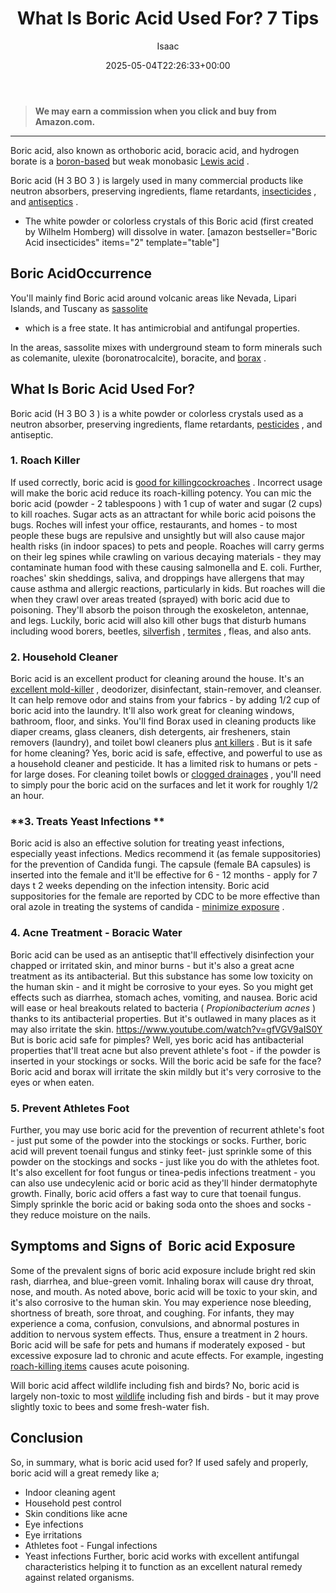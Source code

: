 ﻿---
author: Isaac
layout: post
title: What Is Boric Acid Used For? 7 Tips
date: '2025-05-04T22:26:33+00:00'
categories:
- Cockroaches
- Guide
tags: []
slug: /boric-acid/
lastmod: 2025-05-07T12:21:26+03:00
---
> **We may earn a commission when you click and buy from Amazon.com.**
>

---
Boric acid, also known as orthoboric acid, boracic acid, and hydrogen borate is a
[boron-based](https://en.wikipedia.org/wiki/Boron)
but weak monobasic
[Lewis acid](https://en.wikipedia.org/wiki/Lewis_acid)
.

Boric acid (H
3
BO
3
) is largely used in many commercial products like neutron absorbers, preserving ingredients, flame retardants,
[insecticides](https://pestpolicy.com/does-boric-acid-kill-roaches/)
, and
[antiseptics](https://pubmed.ncbi.nlm.nih.gov/1712169/)
.
- The white powder or colorless crystals of this Boric acid (first created by Wilhelm Homberg) will dissolve in water.
[amazon bestseller="Boric Acid insecticides" items="2" template="table"]
## Boric AcidOccurrence
You'll mainly find Boric acid around volcanic areas like Nevada, Lipari Islands, and Tuscany as
[sassolite](https://en.wikipedia.org/wiki/Sassolite)
- which is a free state. It has antimicrobial and antifungal properties.

In the areas, sassolite mixes with underground steam to form minerals such as colemanite, ulexite (boronatrocalcite), boracite, and
[borax](https://pestpolicy.com/20-mule-team-borax-pest-control/)
.
## What Is Boric Acid Used For?
Boric acid (H
3
BO
3
) is a white powder or colorless crystals used as a neutron absorber, preserving ingredients, flame retardants,
[pesticides](http://npic.orst.edu/ingred/products.html)
, and antiseptic.
### 1. Roach Killer
If used correctly, boric acid is
[good for killingcockroaches](https://pestpolicy.com/does-boric-acid-kill-roaches/)
. Incorrect usage will make the
boric acid reduce its roach-killing potency.
You can mic the
boric acid (powder - 2 tablespoons
) with
1 cup of water and sugar (2 cups) to kill roaches. Sugar acts as an attractant for while boric acid poisons the bugs.
Roches will infest your office, restaurants, and homes - to most people these bugs are repulsive and unsightly but will also cause major health risks (in indoor spaces) to pets and people.
Roaches will carry germs on their leg spines while crawling on various decaying materials - they may contaminate human food with these causing salmonella and E. coli.
Further, roaches' skin sheddings, saliva, and droppings have allergens that may cause asthma and allergic reactions, particularly in kids.
But roaches will die when they crawl over areas treated (sprayed) with boric acid due to poisoning. They'll absorb the poison through the exoskeleton, antennae, and legs.
Luckily, boric acid will also kill other bugs that disturb humans including wood borers, beetles,
[silverfish](https://pestpolicy.com/how-to-get-rid-of-silverfish/)
,
[termites](https://pestpolicy.com/best-termite-bait-stations/)
, fleas, and also ants.
### 2. Household Cleaner
Boric acid is an excellent product for cleaning around the house. It's an
[excellent mold-killer](https://pestpolicy.com/best-mold-remover/)
, deodorizer, disinfectant, stain-remover,
and cleanser.
It can help remove
odor and stains from your fabrics - by adding 1/2 cup of boric acid into the laundry. It'll also work great for cleaning windows, bathroom, floor, and sinks.
You'll find
Borax used in cleaning products like diaper creams, glass cleaners, dish detergents, air fresheners, stain removers (laundry), and toilet bowl cleaners plus
[ant killers](https://pestpolicy.com/best-fire-ant-killer-for-lawns/)
.
But is it safe for home cleaning? Yes, boric acid is safe,
effective, and powerful to use as a household cleaner and pesticide. It has a limited risk to humans or pets - for large doses.
For cleaning toilet bowls or
[clogged drainages](https://pestpolicy.com/best-drain-cleaner//)
, you'll need to simply pour the boric acid on the surfaces and let it work for roughly 1/2 an hour.
### **3. Treats Yeast Infections **
Boric acid is also an effective solution for treating yeast infections, especially yeast infections. Medics recommend it (as female suppositories) for the prevention of Candida fungi.
The
capsule (female BA capsules) is inserted into the female and it'll be effective for 6 - 12 months - apply for 7 days t 2 weeks depending on the infection intensity.
Boric acid suppositories for the female are reported by CDC to be more effective than oral azole in treating the systems of candida -
[minimize exposure](http://npic.orst.edu/factsheets/MinimizingExposure.html)
.
### 4. Acne Treatment - Boracic Water
Boric acid can be used as an antiseptic that'll effectively disinfection your chapped or irritated skin, and minor burns - but it's also a great acne treatment as its antibacterial.
But this substance has some low toxicity on the human skin - and it might be corrosive to your eyes. So you might get effects such as diarrhea, stomach aches, vomiting, and nausea.
Boric acid will ease or heal breakouts related to bacteria (
*Propionibacterium acnes*
) thanks to its antibacterial properties. But it's outlawed in many places as it may also irritate the skin.
https://www.youtube.com/watch?v=gfVGV9aIS0Y
But is boric acid safe for pimples? Well, yes boric acid has antibacterial properties that'll treat acne but also prevent athlete's foot - if the powder is inserted in your stockings or socks.
Will the boric acid be safe for the face? Boric acid and borax will irritate the skin mildly but it's very corrosive to the eyes or when eaten.
### 5. Prevent Athletes Foot
Further, you may use boric acid for the
prevention
of
recurrent
athlete's foot - just put some of the powder into the stockings or socks.
Further, boric acid will prevent toenail fungus and stinky feet- just sprinkle some of this powder on the stockings and socks - just like you do with the athletes foot.
It's also excellent for foot fungus or
tinea-pedis infections
treatment - you can also use
undecylenic acid or boric acid as they'll hinder dermatophyte growth.
Finally, boric acid offers a fast way to cure that toenail fungus. Simply sprinkle the boric acid or baking soda onto the shoes and socks - they reduce moisture on the nails.
## Symptoms and Signs of  Boric acid Exposure
Some of the prevalent signs of boric acid exposure include bright red skin rash, diarrhea, and blue-green vomit. Inhaling borax will cause dry throat, nose, and mouth.
As noted above, boric acid will be toxic to your skin, and it's also corrosive to the human skin. You may experience nose bleeding, shortness of breath, sore throat, and coughing.
For infants, they may experience a coma, confusion, convulsions, and abnormal postures in addition to nervous system effects. Thus, ensure a treatment in 2 hours.
Boric acid will be safe for pets and humans if moderately exposed - but excessive exposure lad to chronic and acute effects. For example, ingesting
[roach-killing items](https://pestpolicy.com/best-roach-killer-for-apartments/)
causes acute poisoning.

Will boric acid affect wildlife including fish and birds? No, boric acid is largely non-toxic to most
[wildlife](http://npic.orst.edu/envir/wildlife.html)
including fish and birds - but it may prove slightly toxic to bees and some fresh-water fish.
## Conclusion
So, in summary, what is boric acid used for? If used safely and properly, boric acid will a great remedy like a;
- Indoor cleaning agent
- Household pest control
- Skin conditions like acne
- Eye infections
- Eye irritations
- Athletes foot - Fungal infections
- Yeast infections
Further, boric acid works with excellent antifungal characteristics helping it to function as an excellent natural remedy against related organisms.